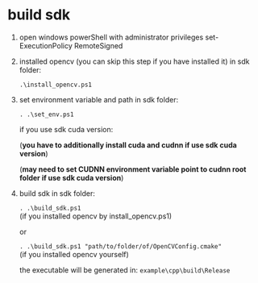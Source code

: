 # build sdk

1. open windows powerShell with administrator privileges
   set-ExecutionPolicy RemoteSigned

2. installed opencv (you can skip this step if you have installed it)
   in sdk folder:

   `.\install_opencv.ps1`

3. set environment variable and path
   in sdk folder:

   `. .\set_env.ps1`

   if you use sdk cuda version:

   (**you have to additionally install cuda and cudnn if use sdk cuda version**)

   (**may need to set CUDNN environment variable point to cudnn root folder if use sdk cuda version**)

4. build sdk
   in sdk folder:

   `. .\build_sdk.ps1` \
   (if you installed opencv by install_opencv.ps1)

   or

   `. .\build_sdk.ps1 "path/to/folder/of/OpenCVConfig.cmake"` \
   (if you installed opencv yourself)

   the executable will be generated in:
   `example\cpp\build\Release`
